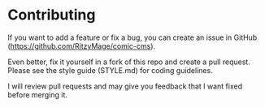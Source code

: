 # Contributing

If you want to add a feature or fix a bug, you can create an issue in GitHub (https://github.com/RitzyMage/comic-cms).

Even better, fix it yourself in a fork of this repo and create a pull request. Please see the style guide (STYLE.md) for coding guidelines.

I will review pull requests and may give you feedback that I want fixed before merging it.
